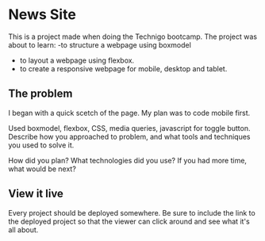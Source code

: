 # News Site

This is a project made when doing the Technigo bootcamp. The project was about to learn:
 -to structure a webpage  using boxmodel
 - to layout a webpage using flexbox. 
 - to create a responsive webpage for mobile, desktop and tablet.


## The problem

I began with a quick scetch of the page. My plan was to code mobile first. 

Used boxmodel, flexbox, CSS, media queries, javascript for toggle button. Describe how you approached to problem, and what tools and techniques you used to solve it. 

How did you plan? What technologies did you use? If you had more time, what would be next?

## View it live
Every project should be deployed somewhere. Be sure to include the link to the deployed project so that the viewer can click around and see what it's all about.
